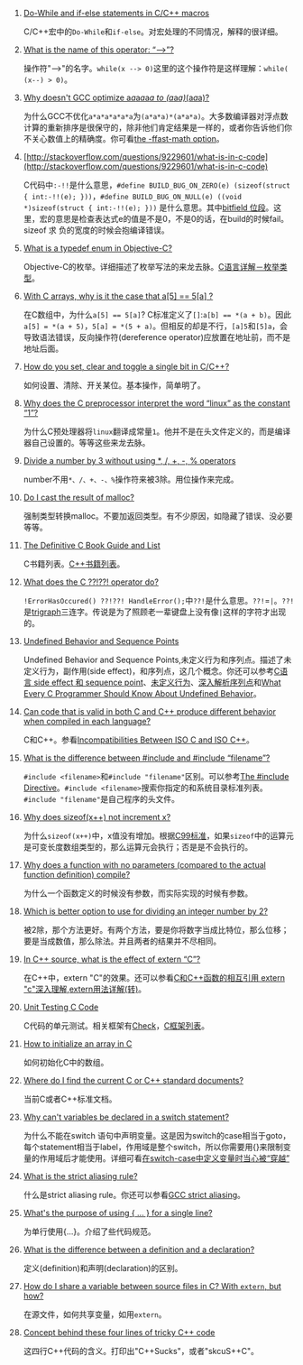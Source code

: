 1. [Do-While and if-else statements in C/C++ macros](http://stackoverflow.com/questions/154136/do-while-and-if-else-statements-in-c-c-macros)

	C/C++宏中的`Do-While`和`if-else`。对宏处理的不同情况，解释的很详细。

2. [What is the name of this operator: “-->”?](http://stackoverflow.com/questions/1642028/what-is-the-name-of-this-operator)

	操作符"-->"的名字。`while(x --> 0)`这里的这个操作符是这样理解：`while( (x--) > 0)`。

3. [Why doesn't GCC optimize a*a*a*a*a*a to (a*a*a)*(a*a*a)?](http://stackoverflow.com/questions/6430448/why-doesnt-gcc-optimize-aaaaaa-to-aaaaaa)
	
	为什么GCC不优化`a*a*a*a*a*a`为`(a*a*a)*(a*a*a)`。大多数编译器对浮点数计算的重新排序是很保守的，除非他们肯定结果是一样的，或者你告诉他们你不关心数值上的精确度。你可看[the -ffast-math option](http://gcc.gnu.org/onlinedocs/gcc-4.1.1/gcc/Optimize-Options.html#Optimize-Options)。
	
4. [http://stackoverflow.com/questions/9229601/what-is-in-c-code](http://stackoverflow.com/questions/9229601/what-is-in-c-code)

	C代码中`:-!!`是什么意思，`#define BUILD_BUG_ON_ZERO(e) (sizeof(struct { int:-!!(e); }))`，`#define BUILD_BUG_ON_NULL(e) ((void *)sizeof(struct { int:-!!(e); }))` 是什么意思。其中[bitfield 位段](http://zh.wikipedia.org/wiki/%E4%BD%8D%E6%AE%B5)。这里，宏的意思是检查表达式e的值是不是0，不是0的话，在build的时候fail。sizeof 求 负的宽度的时候会抱编译错误。
	
5. [What is a typedef enum in Objective-C?](http://stackoverflow.com/questions/707512/what-is-a-typedef-enum-in-objective-c)

	Objective-C的枚举。详细描述了枚举写法的来龙去脉。[C语言详解－枚举类型](http://www.cnblogs.com/JCSU/articles/1299051.html)。

6. [With C arrays, why is it the case that a[5] == 5[a] ?](http://stackoverflow.com/questions/381542/with-c-arrays-why-is-it-the-case-that-a5-5a)

	在C数组中，为什么`a[5] == 5[a]`? C标准定义了`[]`:`a[b] == *(a + b)`。因此`a[5] = *(a + 5)`，`5[a] = *(5 + a)`。但相反的却是不行，`[a]5`和`[5]a`，会导致语法错误，反向操作符(dereference operator)应放置在地址前，而不是地址后面。
	
7. [How do you set, clear and toggle a single bit in C/C++?](http://stackoverflow.com/questions/47981/how-do-you-set-clear-and-toggle-a-single-bit-in-c-c)

	如何设置、清除、开关某位。基本操作，简单明了。

8. [Why does the C preprocessor interpret the word “linux” as the constant “1”?](http://stackoverflow.com/questions/19210935/why-does-the-c-preprocessor-interpret-the-word-linux-as-the-constant-1)

	为什么C预处理器将`linux`翻译成常量`1`。他并不是在头文件定义的，而是编译器自己设置的。等等这些来龙去脉。

9. [Divide a number by 3 without using *, /, +, -, % operators](http://stackoverflow.com/questions/11694546/divide-a-number-by-3-without-using-operators)

	number不用`*、/、+、-、%`操作符来被3除。用位操作来完成。

10. [Do I cast the result of malloc?](http://stackoverflow.com/questions/605845/do-i-cast-the-result-of-malloc)

	强制类型转换malloc。不要加返回类型。有不少原因，如隐藏了错误、没必要等等。

11. [The Definitive C Book Guide and List](http://stackoverflow.com/questions/562303/the-definitive-c-book-guide-and-list)

	C书籍列表。[C++书籍列表](http://stackoverflow.com/questions/388242/the-definitive-c-book-guide-and-list)。

12. [What does the C ??!??! operator do?](http://stackoverflow.com/questions/7825055/what-does-the-c-operator-do)

	`!ErrorHasOccured() ??!??! HandleError();`中`??!`是什么意思。`??!`=`|`。`??!`是[trigraph](http://en.wikipedia.org/wiki/Digraphs_and_trigraphs#C)三连字。传说是为了照顾老一辈键盘上没有像`|`这样的字符才出现的。

13. [Undefined Behavior and Sequence Points](http://stackoverflow.com/questions/4176328/undefined-behavior-and-sequence-points)

	Undefined Behavior and Sequence Points,未定义行为和序列点。描述了未定义行为，副作用(side effect)，和序列点，这几个概念。你还可以参考[C语言 side effect 和 sequence point](http://19880512.blog.51cto.com/936364/283520)、[未定义行为](http://zh.wikipedia.org/wiki/%E6%9C%AA%E5%AE%9A%E4%B9%89%E8%A1%8C%E4%B8%BA)、[深入解析序列点](http://blog.csdn.net/huiguixian/article/details/6438613)和[What Every C Programmer Should Know About Undefined Behavior](http://blog.llvm.org/2011/05/what-every-c-programmer-should-know.html)。

14. [Can code that is valid in both C and C++ produce different behavior when compiled in each language?](http://stackoverflow.com/questions/12887700/can-code-that-is-valid-in-both-c-and-c-produce-different-behavior-when-compile)

	C和C++。参看[Incompatibilities Between ISO C and ISO C++](http://david.tribble.com/text/cdiffs.htm)。

15. [What is the difference between #include <filename> and #include “filename”?](http://stackoverflow.com/questions/21593/what-is-the-difference-between-include-filename-and-include-filename)

	`#include <filename>`和`#include "filename"`区别。可以参考[The #include Directive](http://gcc.gnu.org/onlinedocs/gcc-2.95.3/cpp_1.html#SEC6)。`#include <filename>`搜索你指定的和系统目录标准列表。`#include "filename"`是自己程序的头文件。

16. [Why does sizeof(x++) not increment x?](http://stackoverflow.com/questions/8225776/why-does-sizeofx-not-increment-x)

	为什么`sizeof(x++)`中，x值没有增加。根据[C99标准](http://www.open-std.org/JTC1/sc22/wg14/www/docs/n1256.pdf)，如果`sizeof`中的运算元是可变长度数组类型的，那么运算元会执行；否是是不会执行的。

17. [Why does a function with no parameters (compared to the actual function definition) compile?](http://stackoverflow.com/questions/13950642/why-does-a-function-with-no-parameters-compared-to-the-actual-function-definiti)

	为什么一个函数定义的时候没有参数，而实际实现的时候有参数。

18. [Which is better option to use for dividing an integer number by 2?](http://stackoverflow.com/questions/10681375/which-is-better-option-to-use-for-dividing-an-integer-number-by-2)

	被2除，那个方法更好。有两个方法，要是你将数字当成比特位，那么位移；要是当成数值，那么除法。并且两者的结果并不尽相同。

19. [In C++ source, what is the effect of extern “C”?](http://stackoverflow.com/questions/1041866/in-c-source-what-is-the-effect-of-extern-c)

	在C++中，extern "C"的效果。还可以参看[C和C++函数的相互引用 extern "c"深入理解](http://elisawell.blog.163.com/blog/static/17146288120123204577218/),[extern用法详解(转)](http://www.cnblogs.com/luliang/archive/2008/08/21/1272746.html)。

20. [Unit Testing C Code](http://stackoverflow.com/questions/65820/unit-testing-c-code)

	C代码的单元测试。相关框架有[Check](http://check.sourceforge.net/)，[C框架列表](http://check.sourceforge.net/doc/check_html/check_2.html#SEC3)。

21. [How to initialize an array in C](http://stackoverflow.com/questions/201101/how-to-initialize-an-array-in-c)

	如何初始化C中的数组。

22. [Where do I find the current C or C++ standard documents?](http://stackoverflow.com/questions/81656/where-do-i-find-the-current-c-or-c-standard-documents)

	当前C或者C++标准文档。

23. [Why can't variables be declared in a switch statement?](http://stackoverflow.com/questions/92396/why-cant-variables-be-declared-in-a-switch-statement)

	为什么不能在switch 语句中声明变量。这是因为switch的case相当于goto，每个statement相当于label，作用域是整个switch，所以你需要用{}来限制变量的作用域后才能使用。详细可看[在switch-case中定义变量时当心被“穿越”](http://blog.csdn.net/tonywearme/article/details/7075809)

24. [What is the strict aliasing rule?](http://stackoverflow.com/questions/98650/what-is-the-strict-aliasing-rule)

	什么是strict aliasing rule。你还可以参看[GCC strict aliasing](http://www.dutor.net/index.php/2012/07/gcc-strict-aliasing/)。

25. [What's the purpose of using { … } for a single line?](http://stackoverflow.com/questions/12193170/whats-the-purpose-of-using-for-a-single-line)

	为单行使用{...}。介绍了些代码规范。

26. [What is the difference between a definition and a declaration?](http://stackoverflow.com/questions/1410563/what-is-the-difference-between-a-definition-and-a-declaration)

	定义(definition)和声明(declaration)的区别。

27. [How do I share a variable between source files in C? With `extern`, but how?](http://stackoverflow.com/questions/1433204/how-do-i-share-a-variable-between-source-files-in-c-with-extern-but-how)
	
	在源文件，如何共享变量，如用`extern`。

28. [Concept behind these four lines of tricky C++ code](http://stackoverflow.com/questions/17992553/concept-behind-these-four-lines-of-tricky-c-code)

	这四行C++代码的含义。打印出"C++Sucks"，或者"skcuS++C"。